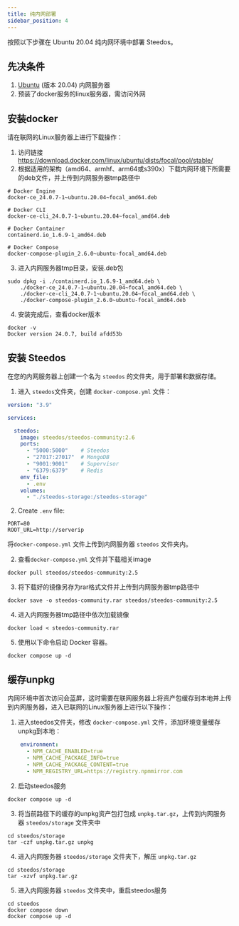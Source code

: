 ```yaml
---
title: 纯内网部署
sidebar_position: 4
---
```


按照以下步骤在 Ubuntu 20.04 纯内网环境中部署 Steedos。

## 先决条件

1. [Ubuntu](https://releases.ubuntu.com/20.04/) (版本 20.04) 内网服务器
2. 预装了docker服务的linux服务器，需访问外网

## 安装docker
请在联网的Linux服务器上进行下载操作：
1. 访问链接 https://download.docker.com/linux/ubuntu/dists/focal/pool/stable/
2. 根据适用的架构（amd64、armhf、arm64或s390x）下载内网环境下所需要的deb文件，并上传到内网服务器tmp路径中

```shell
# Docker Engine
docker-ce_24.0.7-1~ubuntu.20.04~focal_amd64.deb

# Docker CLI
docker-ce-cli_24.0.7-1~ubuntu.20.04~focal_amd64.deb

# Docker Container
containerd.io_1.6.9-1_amd64.deb

# Docker Compose
docker-compose-plugin_2.6.0~ubuntu-focal_amd64.deb
```

3. 进入内网服务器tmp目录，安装.deb包

```shell
sudo dpkg -i ./containerd.io_1.6.9-1_amd64.deb \
    ./docker-ce_24.0.7-1~ubuntu.20.04~focal_amd64.deb \
    ./docker-ce-cli_24.0.7-1~ubuntu.20.04~focal_amd64.deb \
    ./docker-compose-plugin_2.6.0~ubuntu-focal_amd64.deb
```

4. 安装完成后，查看docker版本

```shell
docker -v
Docker version 24.0.7, build afdd53b
```

## 安装 Steedos

在您的内网服务器上创建一个名为 `steedos` 的文件夹，用于部署和数据存储。

1. 进入 `steedos`文件夹，创建 `docker-compose.yml` 文件：

```yml
version: "3.9"

services:

  steedos:
    image: steedos/steedos-community:2.6
    ports:
      - "5000:5000"    # Steedos
      - "27017:27017"  # MongoDB
      - "9001:9001"    # Supervisor
      - "6379:6379"    # Redis
    env_file:
      - .env
    volumes:
      - "./steedos-storage:/steedos-storage"
```

2. Create `.env` file:

```shell
PORT=80
ROOT_URL=http://serverip
```

将`docker-compose.yml` 文件上传到内网服务器 `steedos` 文件夹内。

2. 查看`docker-compose.yml` 文件并下载相关image

```shell
docker pull steedos/steedos-community:2.5
```

3. 将下载好的镜像另存为rar格式文件并上传到内网服务器tmp路径中

```shell
docker save -o steedos-community.rar steedos/steedos-community:2.5
```

4. 进入内网服务器tmp路径中依次加载镜像

```shell
docker load < steedos-community.rar
```

5. 使用以下命令启动 Docker 容器。

```shell
docker compose up -d
```

## 缓存unpkg

内网环境中首次访问会蓝屏，这时需要在联网服务器上将资产包缓存到本地并上传到内网服务器，进入已联网的Linux服务器上进行以下操作：
1. 进入steedos文件夹，修改 `docker-compose.yml` 文件，添加环境变量缓存unpkg到本地：
```yaml
    environment:
      - NPM_CACHE_ENABLED=true
      - NPM_CACHE_PACKAGE_INFO=true
      - NPM_CACHE_PACKAGE_CONTENT=true
      - NPM_REGISTRY_URL=https://registry.npmmirror.com
```

2. 启动steedos服务
```shell
docker compose up -d
```

3. 将当前路径下的缓存的unpkg资产包打包成 `unpkg.tar.gz`，上传到内网服务器 `steedos/storage` 文件夹中
```shell
cd steedos/storage
tar -czf unpkg.tar.gz unpkg
```

4. 进入内网服务器 `steedos/storage` 文件夹下，解压 `unpkg.tar.gz`
```shell
cd steedos/storage
tar -xzvf unpkg.tar.gz
```

5. 进入内网服务器 `steedos` 文件夹中，重启steedos服务
```shell
cd steedos
docker compose down
docker compose up -d
```

